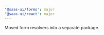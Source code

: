 ```yaml
---
'@saas-ui/forms': major
'@saas-ui/react': major
---
```


Moved form resolvers into a separate package.
